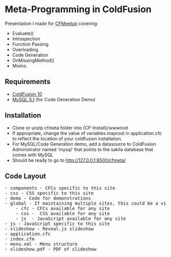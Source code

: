 Meta-Programming in ColdFusion
==============================

Presentation I made for [CFMeetup](http://www.meetup.com/coldfusionmeetup/) covering:

- Evaluate()
- Introspection
- Function Passing
- Overloading
- Code Generation
- OnMissingMethod()
- Mixins

Requirements
------------

- [ColdFusion 10](http://www.adobe.com/products/coldfusion-enterprise.html)
- [MySQL 5.1](http://dev.mysql.com/downloads/) (for Code Generation Demo)

Installation
------------
- Clone or unzip cfmeta folder into {CF-Install}/wwwroot
- If appropriate, change the value of variables.maproot in application.cfc to reflect the 
	location of your coldfusion installation.
- For MySQL/Code Generation demo, add a datasource to ColdFusion Administrator named 'mysql' that points to the sakila database that comes with MySQL
- Should be ready to go to http://127.0.0.1:8500/cfmeta/

Code Layout
-----------

<pre>
- components - CFCs specific to this site
- css - CSS specific to this site
- demo - Code for demonstrations
- global - If maintaining multiple sites, this could be a virtual folder/symbolic link
	- cfc - CFCs available for any site
	- css -  CSS available for any site
	- js  - JavaScript available for any site
- js - JavaScript specific to this site
- slideshow - Reveal.js slideshow
- application.cfc 
- index.cfm
- menu.xml - Menu structure
- slideshow.pdf - PDF of slideshow
</pre>




